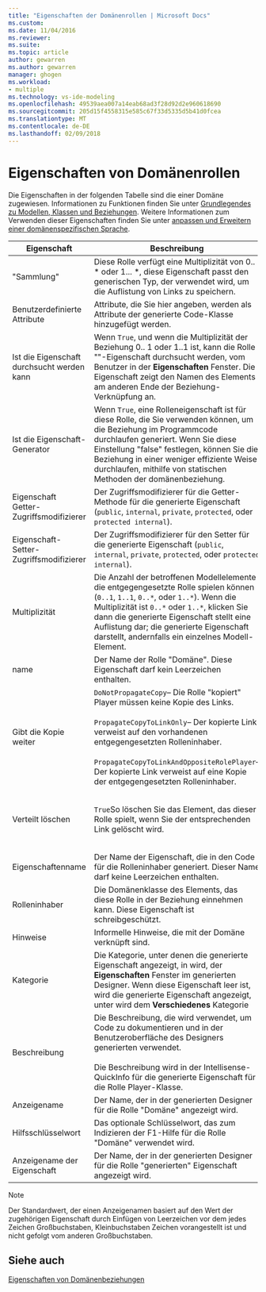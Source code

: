 ```yaml
---
title: "Eigenschaften der Domänenrollen | Microsoft Docs"
ms.custom: 
ms.date: 11/04/2016
ms.reviewer: 
ms.suite: 
ms.topic: article
author: gewarren
ms.author: gewarren
manager: ghogen
ms.workload:
- multiple
ms.technology: vs-ide-modeling
ms.openlocfilehash: 49539aea007a14eab68ad3f28d92d2e960618690
ms.sourcegitcommit: 205d15f4558315e585c67f33d5335d5b41d0fcea
ms.translationtype: MT
ms.contentlocale: de-DE
ms.lasthandoff: 02/09/2018
---
```

# <a name="properties-of-domain-roles"></a>Eigenschaften von Domänenrollen
Die Eigenschaften in der folgenden Tabelle sind die einer Domäne zugewiesen. Informationen zu Funktionen finden Sie unter [Grundlegendes zu Modellen, Klassen und Beziehungen](../modeling/understanding-models-classes-and-relationships.md). Weitere Informationen zum Verwenden dieser Eigenschaften finden Sie unter [anpassen und Erweitern einer domänenspezifischen Sprache](../modeling/customizing-and-extending-a-domain-specific-language.md).  
  
|Eigenschaft|Beschreibung|Standard|  
|--------------|-----------------|-------------|  
|"Sammlung"|Diese Rolle verfügt eine Multiplizität von 0.. * oder 1... \*, diese Eigenschaft passt den generischen Typ, der verwendet wird, um die Auflistung von Links zu speichern.|`(none)` - <xref:Microsoft.VisualStudio.Modeling.LinkedElementCollection%601>wird verwendet|  
|Benutzerdefinierte Attribute|Attribute, die Sie hier angeben, werden als Attribute der generierte Code-Klasse hinzugefügt werden.|< keine\>|  
|Ist die Eigenschaft durchsucht werden kann|Wenn `True`, und wenn die Multiplizität der Beziehung 0.. 1 oder 1..1 ist, kann die Rolle ""-Eigenschaft durchsucht werden, vom Benutzer in der **Eigenschaften** Fenster. Die Eigenschaft zeigt den Namen des Elements am anderen Ende der Beziehung-Verknüpfung an.|`True`|  
|Ist die Eigenschaft-Generator|Wenn `True`, eine Rolleneigenschaft ist für diese Rolle, die Sie verwenden können, um die Beziehung im Programmcode durchlaufen generiert. Wenn Sie diese Einstellung "false" festlegen, können Sie die Beziehung in einer weniger effiziente Weise durchlaufen, mithilfe von statischen Methoden der domänenbeziehung.|`True`|  
|Eigenschaft Getter-Zugriffsmodifizierer|Der Zugriffsmodifizierer für die Getter-Methode für die generierte Eigenschaft (`public`, `internal`, `private`, `protected`, oder `protected internal`).|`public`|  
|Eigenschaft-Setter-Zugriffsmodifizierer|Der Zugriffsmodifizierer für den Setter für die generierte Eigenschaft (`public`, `internal`, `private`, `protected`, oder `protected internal`).|`public`|  
|Multiplizität|Die Anzahl der betroffenen Modellelemente die entgegengesetzte Rolle spielen können (`0..1`, `1..1`, `0..*`, oder `1..*`). Wenn die Multiplizität ist `0..*` oder `1..*`, klicken Sie dann die generierte Eigenschaft stellt eine Auflistung dar; die generierte Eigenschaft darstellt, andernfalls ein einzelnes Modell-Element.|Richtet sich nach den Beziehungstyp und, ob dies die Quelle oder Ziel-Rolle in der Beziehung ist.|  
|name|Der Name der Rolle "Domäne". Diese Eigenschaft darf kein Leerzeichen enthalten.|Der Name der Domänenklasse für die Rolleninhaber für diese Rolle.|  
|Gibt die Kopie weiter|`DoNotPropagateCopy`– Die Rolle "kopiert" Player müssen keine Kopie des Links.<br /><br /> `PropagateCopyToLinkOnly`– Der kopierte Link verweist auf den vorhandenen entgegengesetzten Rolleninhaber.<br /><br /> `PropagateCopyToLinkAndOppositeRolePlayer`– Der kopierte Link verweist auf eine Kopie der entgegengesetzten Rolleninhaber.|`PropagateCopyToLinkAndOppositeRolePlayer`für die Quellrollen von eingebetteten Objekten.<br /><br /> `DoNotPropagateCopy`für andere Rollen.<br /><br /> Weitere Informationen finden Sie unter [Kopierverhalten anpassen](../modeling/customizing-copy-behavior.md)|  
|Verteilt löschen|`True`So löschen Sie das Element, das dieser Rolle spielt, wenn Sie der entsprechenden Link gelöscht wird.|`True`für das Ziel einer Rolle einbetten.<br /><br /> `False`für andere Rollen.<br /><br /> Weitere Informationen finden Sie unter [anpassen, löschen Sie das Verhalten](../modeling/customizing-deletion-behavior.md).|  
|Eigenschaftenname|Der Name der Eigenschaft, die in den Code für die Rolleninhaber generiert. Dieser Name darf keine Leerzeichen enthalten.|Der Name der entgegengesetzten Rolle verfügt diese Rolle eine 0 (null): 1- oder eine 1: 1 Multiplizität; andernfalls der pluralized Name der entgegengesetzten Rolle.|  
|Rolleninhaber|Die Domänenklasse des Elements, das diese Rolle in der Beziehung einnehmen kann. Diese Eigenschaft ist schreibgeschützt.|Die Domänenklasse, der die Rolleninhaber für diese Rolle werden soll.|  
|Hinweise|Informelle Hinweise, die mit der Domäne verknüpft sind.|< keine\>|  
|Kategorie|Die Kategorie, unter denen die generierte Eigenschaft angezeigt, in wird, der **Eigenschaften** Fenster im generierten Designer. Wenn diese Eigenschaft leer ist, wird die generierte Eigenschaft angezeigt, unter wird dem **Verschiedenes** Kategorie|< keine\>|  
|Beschreibung|Die Beschreibung, die wird verwendet, um Code zu dokumentieren und in der Benutzeroberfläche des Designers generierten verwendet.<br /><br /> Die Beschreibung wird in der Intellisense-QuickInfo für die generierte Eigenschaft für die Rolle Player-Klasse.|`Description for`*den vollständigen Namen der Rolle*|  
|Anzeigename|Der Name, der in der generierten Designer für die Rolle "Domäne" angezeigt wird.|Der angepasste Wert der Name-Eigenschaft.|  
|Hilfsschlüsselwort|Das optionale Schlüsselwort, das zum Indizieren der F1-Hilfe für die Rolle "Domäne" verwendet wird.|\<keine >|  
|Anzeigename der Eigenschaft|Der Name, der in der generierten Designer für die Rolle "generierten" Eigenschaft angezeigt wird.|Der angepasste Wert der Eigenschaftsname-Eigenschaft.|  
  
> [!NOTE]
>  Der Standardwert, der einen Anzeigenamen basiert auf den Wert der zugehörigen Eigenschaft durch Einfügen von Leerzeichen vor dem jedes Zeichen Großbuchstaben, Kleinbuchstaben Zeichen vorangestellt ist und nicht gefolgt vom anderen Großbuchstaben.  
  
## <a name="see-also"></a>Siehe auch  
 [Eigenschaften von Domänenbeziehungen](../modeling/properties-of-domain-relationships.md)